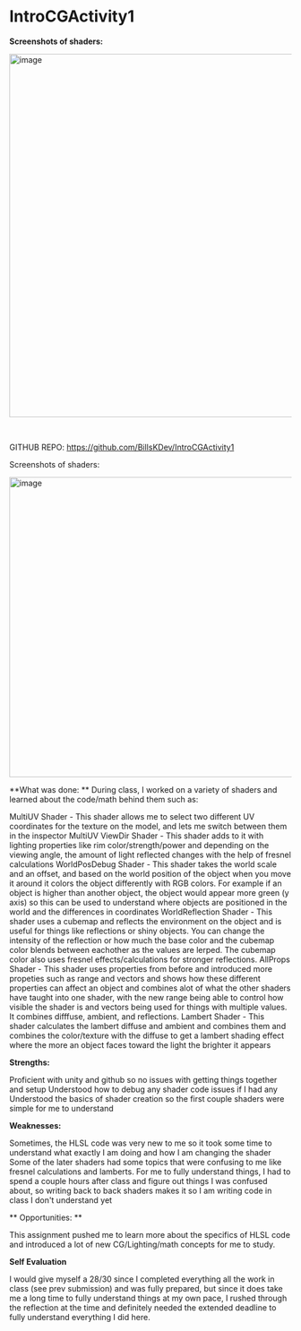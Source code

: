 # IntroCGActivity1

**Screenshots of shaders:**


<img width="897" height="649" alt="image" src="https://github.com/user-attachments/assets/4bf09742-a6df-4078-a1cf-2b60456c41cf" />


 



GITHUB REPO: https://github.com/BillsKDev/IntroCGActivity1




Screenshots of shaders:


<img width="1160" height="536" alt="image" src="https://github.com/user-attachments/assets/e832d303-b147-46f6-82f0-0870b411fb5b" />



**What was done:
**
During class, I worked on a variety of shaders and learned about the code/math behind them such as:

MultiUV Shader - This shader allows me to select two different UV coordinates for the texture on the model, and lets me switch between them in the inspector
MultiUV ViewDir Shader - This shader adds to it with lighting properties like rim color/strength/power and depending on the viewing angle, the amount of light reflected changes with the help of fresnel calculations
WorldPosDebug Shader - This shader takes the world scale and an offset, and based on the world position of the object when you move it around it colors the object differently with RGB colors. For example if an object is higher than another object, the object would appear more green (y axis) so this can be used to understand where objects are positioned in the world and the differences in coordinates
WorldReflection Shader - This shader uses a cubemap and reflects the environment on the object and is useful for things like reflections or shiny objects. You can change the intensity of the reflection or how much the base color and the cubemap color blends between eachother as the values are lerped. The cubemap color also uses fresnel effects/calculations for stronger reflections.
AllProps Shader - This shader uses properties from before and introduced more propeties such as range and vectors and shows how these different properties can affect an object and combines alot of what the other shaders have taught into one shader, with the new range being able to control how visible the shader is and vectors being used for things with multiple values. It combines difffuse, ambient, and reflections.
Lambert Shader - This shader calculates the lambert diffuse and ambient and combines them and combines the color/texture with the diffuse to get a lambert shading effect where the more an object faces toward the light the brighter it appears




**Strengths:**


Proficient with unity and github so no issues with getting things together and setup
Understood how to debug any shader code issues if I had any
Understood the basics of shader creation so the first couple shaders were simple for me to understand

**Weaknesses:**


Sometimes, the HLSL code was very new to me so it took some time to understand what exactly I am doing and how I am changing the shader
Some of the later shaders had some topics that were confusing to me like fresnel calculations and lamberts.
For me to fully understand things, I had to spend a couple hours after class and figure out things I was confused about, so writing back to back shaders makes it so I am writing code in class I don't understand yet




**
Opportunities: **

This assignment pushed me to learn more about the specifics of HLSL code and introduced a lot of new CG/Lighting/math concepts for me to study.

**Self Evaluation**

I would give myself a 28/30 since I completed everything all the work in class (see prev submission) and was fully prepared, but since it does take me a long time to fully understand things at my own pace, I rushed through the reflection at the time and definitely needed the extended deadline to fully understand everything I did here.
